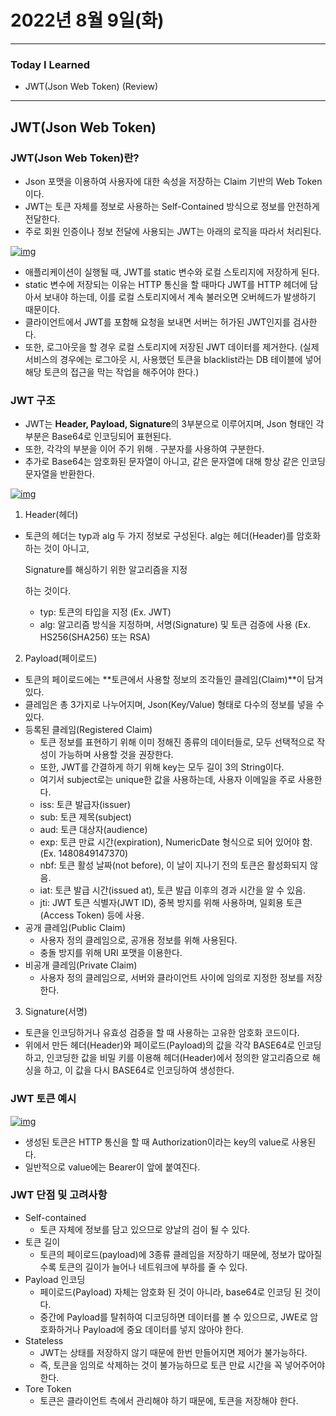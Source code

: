 # 2022년 8월 9일(화)

---

### Today I Learned

- JWT(Json Web Token) (Review)

---

## JWT(Json Web Token)

### JWT(Json Web Token)란?

- Json 포맷을 이용하여 사용자에 대한 속성을 저장하는 Claim 기반의 Web Token이다.
- JWT는 토큰 자체를 정보로 사용하는 Self-Contained 방식으로 정보를 안전하게 전달한다.
- 주로 회원 인증이나 정보 전달에 사용되는 JWT는 아래의 로직을 따라서 처리된다.

[![img](https://camo.githubusercontent.com/8aea900609096139cb915c289b8afbab26487e4033d8c3d1974d8e51d9f322ac/68747470733a2f2f696d67312e6461756d63646e2e6e65742f7468756d622f523132383078302f3f73636f64653d6d746973746f72793226666e616d653d6874747073253341253246253246626c6f672e6b616b616f63646e2e6e6574253246646e2532467264626f532532466274714172557267634d7225324648575938307a4e4c3972654176364665453641594531253246696d672e706e67)](https://camo.githubusercontent.com/8aea900609096139cb915c289b8afbab26487e4033d8c3d1974d8e51d9f322ac/68747470733a2f2f696d67312e6461756d63646e2e6e65742f7468756d622f523132383078302f3f73636f64653d6d746973746f72793226666e616d653d6874747073253341253246253246626c6f672e6b616b616f63646e2e6e6574253246646e2532467264626f532532466274714172557267634d7225324648575938307a4e4c3972654176364665453641594531253246696d672e706e67)

- 애플리케이션이 실행될 때, JWT를 static 변수와 로컬 스토리지에 저장하게 된다.
- static 변수에 저장되는 이유는 HTTP 통신을 할 때마다 JWT를 HTTP 헤더에 담아서 보내야 하는데, 이를 로컬 스토리지에서 계속 불러오면 오버헤드가 발생하기 때문이다.
- 클라이언트에서 JWT를 포함해 요청을 보내면 서버는 허가된 JWT인지를 검사한다.
- 또한, 로그아웃을 할 경우 로컬 스토리지에 저장된 JWT 데이터를 제거한다. (실제 서비스의 경우에는 로그아웃 시, 사용했던 토큰을 blacklist라는 DB 테이블에 넣어 해당 토큰의 접근을 막는 작업을 해주어야 한다.)

### JWT 구조

- JWT는 **Header, Payload, Signature**의 3부분으로 이루어지며, Json 형태인 각 부분은 Base64로 인코딩되어 표현된다.
- 또한, 각각의 부분을 이어 주기 위해 . 구분자를 사용하여 구분한다.
- 추가로 Base64는 암호화된 문자열이 아니고, 같은 문자열에 대해 항상 같은 인코딩 문자열을 반환한다.

[![img](https://camo.githubusercontent.com/96877b4e631c5929a550060ef44e36b453691b053bd939930bafe5ed2479ba1e/68747470733a2f2f696d67312e6461756d63646e2e6e65742f7468756d622f523132383078302f3f73636f64653d6d746973746f72793226666e616d653d6874747073253341253246253246626c6f672e6b616b616f63646e2e6e6574253246646e253246634c3037445325324662747141725454714a7155253246614b626b4b57354b6975507072376b6566783479416b253246696d672e706e67)](https://camo.githubusercontent.com/96877b4e631c5929a550060ef44e36b453691b053bd939930bafe5ed2479ba1e/68747470733a2f2f696d67312e6461756d63646e2e6e65742f7468756d622f523132383078302f3f73636f64653d6d746973746f72793226666e616d653d6874747073253341253246253246626c6f672e6b616b616f63646e2e6e6574253246646e253246634c3037445325324662747141725454714a7155253246614b626b4b57354b6975507072376b6566783479416b253246696d672e706e67)

1. Header(헤더)

- 토큰의 헤더는 typ과 alg 두 가지 정보로 구성된다. alg는 헤더(Header)를 암호화 하는 것이 아니고,

   

  Signature를 해싱하기 위한 알고리즘을 지정

  하는 것이다.

  - typ: 토큰의 타입을 지정 (Ex. JWT)
  - alg: 알고리즘 방식을 지정하며, 서명(Signature) 및 토큰 검증에 사용 (Ex. HS256(SHA256) 또는 RSA)

2. Payload(페이로드)

- 토큰의 페이로드에는 **토큰에서 사용할 정보의 조각들인 클레임(Claim)**이 담겨 있다.
- 클레임은 총 3가지로 나누어지며, Json(Key/Value) 형태로 다수의 정보를 넣을 수 있다.
- 등록된 클레임(Registered Claim)
  - 토큰 정보를 표현하기 위해 이미 정해진 종류의 데이터들로, 모두 선택적으로 작성이 가능하며 사용할 것을 권장한다.
  - 또한, JWT를 간결하게 하기 위해 key는 모두 길이 3의 String이다.
  - 여기서 subject로는 unique한 값을 사용하는데, 사용자 이메일을 주로 사용한다.
  - iss: 토큰 발급자(issuer)
  - sub: 토큰 제목(subject)
  - aud: 토큰 대상자(audience)
  - exp: 토큰 만료 시간(expiration), NumericDate 형식으로 되어 있어야 함. (Ex. 1480849147370)
  - nbf: 토큰 활성 날짜(not before), 이 날이 지나기 전의 토큰은 활성화되지 않음.
  - iat: 토큰 발급 시간(issued at), 토큰 발급 이후의 경과 시간을 알 수 있음.
  - jti: JWT 토큰 식별자(JWT ID), 중복 방지를 위해 사용하며, 일회용 토큰(Access Token) 등에 사용.
- 공개 클레임(Public Claim)
  - 사용자 정의 클레임으로, 공개용 정보를 위해 사용된다.
  - 충돌 방지를 위해 URI 포맷을 이용한다.
- 비공개 클레임(Private Claim)
  - 사용자 정의 클레임으로, 서버와 클라이언트 사이에 임의로 지정한 정보를 저장한다.

3. Signature(서명)

- 토큰을 인코딩하거나 유효성 검증을 할 때 사용하는 고유한 암호화 코드이다.
- 위에서 만든 헤더(Header)와 페이로드(Payload)의 값을 각각 BASE64로 인코딩하고, 인코딩한 값을 비밀 키를 이용해 헤더(Header)에서 정의한 알고리즘으로 해싱을 하고, 이 값을 다시 BASE64로 인코딩하여 생성한다.

### JWT 토큰 예시

[![img](https://camo.githubusercontent.com/fa4ebe7462403756b849116e319c779cd6b678de8176bb6b10bc1f0a2e276c8c/68747470733a2f2f696d67312e6461756d63646e2e6e65742f7468756d622f523132383078302f3f73636f64653d6d746973746f72793226666e616d653d6874747073253341253246253246626c6f672e6b616b616f63646e2e6e6574253246646e25324663336f4b7a61253246627471417253486c497550253246515155346f6c6a53354b78794e6776343635314e6b31253246696d672e706e67)](https://camo.githubusercontent.com/fa4ebe7462403756b849116e319c779cd6b678de8176bb6b10bc1f0a2e276c8c/68747470733a2f2f696d67312e6461756d63646e2e6e65742f7468756d622f523132383078302f3f73636f64653d6d746973746f72793226666e616d653d6874747073253341253246253246626c6f672e6b616b616f63646e2e6e6574253246646e25324663336f4b7a61253246627471417253486c497550253246515155346f6c6a53354b78794e6776343635314e6b31253246696d672e706e67)

- 생성된 토큰은 HTTP 통신을 할 때 Authorization이라는 key의 value로 사용된다.
- 일반적으로 value에는 Bearer이 앞에 붙여진다.

### JWT 단점 및 고려사항

- Self-contained
  - 토큰 자체에 정보를 담고 있으므로 양날의 검이 될 수 있다.
- 토큰 길이
  - 토큰의 페이로드(payload)에 3종류 클레임을 저장하기 때문에, 정보가 많아질수록 토큰의 길이가 늘어나 네트워크에 부하를 줄 수 있다.
- Payload 인코딩
  - 페이로드(Payload) 자체는 암호화 된 것이 아니라, base64로 인코딩 된 것이다.
  - 중간에 Payload를 탈취하여 디코딩하면 데이터를 볼 수 있으므로, JWE로 암호화하거나 Payload에 중요 데이터를 넣지 않아야 한다.
- Stateless
  - JWT는 상태를 저장하지 않기 때문에 한번 만들어지면 제어가 불가능하다.
  - 즉, 토큰을 임의로 삭제하는 것이 불가능하므로 토큰 만료 시간을 꼭 넣어주어야 한다.
- Tore Token
  - 토큰은 클라이언트 측에서 관리해야 하기 때문에, 토큰을 저장해야 한다.